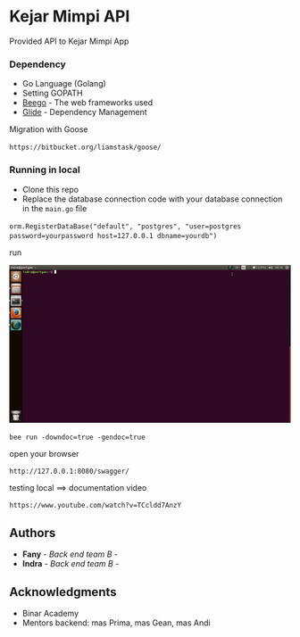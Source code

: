 # Kejar Mimpi API

Provided API to Kejar Mimpi App

### Dependency
* Go Language (Golang)
* Setting GOPATH
* [Beego](https://beego.me/docs/intro/) - The web frameworks used
* [Glide](https://glide.sh/) - Dependency Management

Migration with Goose 

`https://bitbucket.org/liamstask/goose/`

### Running in local
* Clone this repo
* Replace the database connection code with your database connection in the `main.go` file

`orm.RegisterDataBase("default", "postgres", "user=postgres password=yourpassword host=127.0.0.1 dbname=yourdb")`

run

![Peek recording itself](https://github.com/Batch3TimB/kejarmimpi/blob/video/run%20local.gif)
```
bee run -downdoc=true -gendoc=true
```
open your browser 
```
http://127.0.0.1:8080/swagger/
```
testing local ==> documentation video
```
https://www.youtube.com/watch?v=TCcldd7AnzY
```

## Authors

* **Fany** - *Back end team B* -
* **Indra** - *Back end team B* -


## Acknowledgments

* Binar Academy
* Mentors backend: mas Prima, mas Gean, mas Andi
